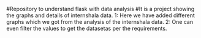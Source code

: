 #Repository to understand flask with data analysis
#It is a project showing the graphs and details of internshala data.
1: Here we have added different graphs which we got from the analysis of the internshala data.
2: One can even filter the values to get the datasetas per the requirements.
